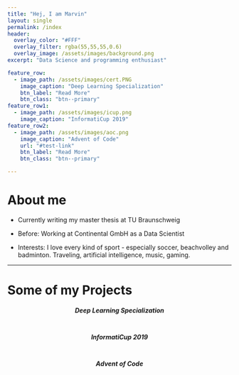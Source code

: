 ```yaml
---
title: "Hej, I am Marvin"
layout: single
permalink: /index
header:
  overlay_color: "#FFF"
  overlay_filter: rgba(55,55,55,0.6)
  overlay_image: /assets/images/background.png
excerpt: "Data Science and programming enthusiast"

feature_row:
  - image_path: /assets/images/cert.PNG
    image_caption: "Deep Learning Specialization"
    btn_label: "Read More"
    btn_class: "btn--primary"
feature_row1:
  - image_path: /assets/images/icup.png
    image_caption: "InformatiCup 2019"
feature_row2:
  - image_path: /assets/images/aoc.png
    image_caption: "Advent of Code"
    url: "#test-link"
    btn_label: "Read More"
    btn_class: "btn--primary"

---
```



# About me
- Currently writing my master thesis at TU Braunschweig

- Before: Working at Continental GmbH as a Data Scientist

- Interests: I love every kind of sport - especially soccer, beachvolley and badminton. Traveling, artificial intelligence, music, gaming.


---


# Some of my Projects
<center><h5> Deep Learning Specialization </h5></center>
<figure style="width: 400px" class="align-center">
  <img src="{{ site.url }}{{ site.baseurl }}/assets/images/cert.png" alt="">
</figure> 


<center><h5> InformatiCup 2019 </h5></center>
<figure style="width: 400px" class="align-center">
  <img src="{{ site.url }}{{ site.baseurl }}/assets/images/icup.png" alt="">
</figure> 


<center><h5> Advent of Code </h5></center>
<figure style="width: 400px" class="align-center">
  <img src="{{ site.url }}{{ site.baseurl }}/assets/images/aoc.png" alt="">
</figure> 
